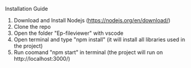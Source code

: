 Installation Guide

1. Download and Install Nodejs (https://nodejs.org/en/download/)
2. Clone the repo
3. Open the folder "Ep-fileviewer" with vscode
4. Open terminal and type "npm install" (it will install all libraries used in the project)
5. Run coomand "npm start" in terminal (the project will run on http://localhost:3000/)
